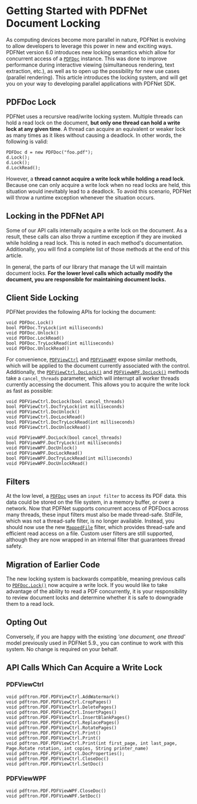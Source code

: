 # Getting Started with PDFNet Document Locking

As computing devices become more parallel in nature, PDFNet is evolving to allow developers to leverage this power in new and exciting ways. PDFNet version 6.0 introduces new locking semantics which allow for concurrent access of a [`PDFDoc`](http://www.pdftron.com/pdfnet/docs/PDFNet/?topic=html/T_pdftron_PDF_PDFDoc.htm) instance. This was done to improve performance during interactive viewing (simultaneous rendering, text extraction, etc.), as well as to open up the possibility for new use cases (parallel rendering). This article introduces the locking system, and will get you on your way to developing parallel applications with PDFNet SDK.

## PDFDoc Lock

PDFNet uses a recursive read/write locking system. Multiple threads can hold a read lock on the document, **but only one thread can hold a write lock at any given time**. A thread can acquire an equivalent or weaker lock as many times as it likes without causing a deadlock. In other words, the following is valid:

```
PDFDoc d = new PDFDoc("foo.pdf");
d.Lock();
d.Lock();
d.LockRead();
```

However, a **thread cannot acquire a write lock while holding a read lock**. Because one can only acquire a write lock when no read locks are held, this situation would inevitably lead to a deadlock. To avoid this scenario, PDFNet will throw a runtime exception whenever the situation occurs.

## Locking in the PDFNet API

Some of our API calls internally acquire a write lock on the document. As a result, these calls can also throw a runtime exception if they are invoked while holding a read lock. This is noted in each method's documentation. Additionally, you will find a complete list of those methods at the end of this article.

In general, the parts of our library that manage the UI will maintain document locks. **For the lower level calls which actually modify the document, you are responsible for maintaining document locks.**

## Client Side Locking

PDFNet provides the following APIs for locking the document:

```
void PDFDoc.Lock()
bool PDFDoc.TryLock(int milliseconds)
void PDFDoc.Unlock()
void PDFDoc.LockRead()
bool PDFDoc.TryLockRead(int milliseconds)
void PDFDoc.UnlockRead()
```

For convenience, [`PDFViewCtrl`](http://www.pdftron.com/pdfnet/docs/PDFNet/?topic=html/T_pdftron_PDF_PDFViewCtrl.htm) and [`PDFViewWPF`](http://www.pdftron.com/pdfnet/docs/PDFNet/?topic=html/T_pdftron_PDF_PDFViewWPF.htm) expose similar methods, which will be applied to the document currently associated with the control. Additionally, the [`PDFViewCtrl.DocLock()`](http://www.pdftron.com/pdfnet/docs/PDFNet/?topic=html/M_pdftron_PDF_PDFViewCtrl_DocLock.htm) and [`PDFViewWPF.DocLock()`](http://www.pdftron.com/pdfnet/docs/PDFNet/?topic=html/M_pdftron_PDF_PDFViewWPF_DocLock.htm) methods take a `cancel_threads` parameter, which will interrupt all worker threads currently accessing the document. This allows you to acquire the write lock as fast as possible:

```
void PDFViewCtrl.DocLock(bool cancel_threads)
bool PDFViewCtrl.DocTryLock(int milliseconds)
void PDFViewCtrl.DocUnlock()
void PDFViewCtrl.DocLockRead()
bool PDFViewCtrl.DocTryLockRead(int milliseconds)
void PDFViewCtrl.DocUnlockRead()

void PDFViewWPF.DocLock(bool cancel_threads)
bool PDFViewWPF.DocTryLock(int milliseconds)
void PDFViewWPF.DocUnlock()
void PDFViewWPF.DocLockRead()
bool PDFViewWPF.DocTryLockRead(int milliseconds)
void PDFViewWPF.DocUnlockRead()
```

## Filters

At the low level, a [`PDFDoc`](http://www.pdftron.com/pdfnet/docs/PDFNet/?topic=html/T_pdftron_PDF_PDFDoc.htm) uses an `input filter` to access its PDF data. this data could be stored on the file system, in a memory buffer, or over a network. Now that PDFNet supports concurrent access of PDFDocs across many threads, these input filters must also be made thread-safe. StdFile, which was not a thread-safe filter, is no longer available. Instead, you should now use the new [`MappedFile`](http://www.pdftron.com/pdfnet/docs/PDFNet/?topic=html/T_pdftron_Filters_MappedFile.htm) filter, which provides thread-safe and efficient read access on a file. Custom user filters are still supported, although they are now wrapped in an internal filter that guarantees thread safety.

## Migration of Earlier Code

The new locking system is backwards compatible, meaning previous calls to [`PDFDoc.Lock()`](http://www.pdftron.com/pdfnet/docs/PDFNet/?topic=html/M_pdftron_PDF_PDFDoc_Lock.htm) now acquire a write lock. If you would like to take advantage of the ability to read a PDF concurrently, it is your responsibility to review document locks and determine whether it is safe to downgrade them to a read lock.

## Opting Out

Conversely, if you are happy with the existing *'one document, one thread'* model previously used in PDFNet 5.9., you can continue to work with this system. No change is required on your behalf.

## API Calls Which Can Acquire a Write Lock

### PDFViewCtrl
```
void pdftron.PDF.PDFViewCtrl.AddWatermark()
void pdftron.PDF.PDFViewCtrl.CropPages()
void pdftron.PDF.PDFViewCtrl.DeletePages()
void pdftron.PDF.PDFViewCtrl.InsertPages()
void pdftron.PDF.PDFViewCtrl.InsertBlankPages()
void pdftron.PDF.PDFViewCtrl.ReplacePages()
void pdftron.PDF.PDFViewCtrl.RotatePages()
void pdftron.PDF.PDFViewCtrl.Print()
void pdftron.PDF.PDFViewCtrl.Print()
void pdftron.PDF.PDFViewCtrl.Print(int first_page, int last_page, Page.Rotate rotation, int copies, String printer_name)
void pdftron.PDF.PDFViewCtrl.DocProperties();
void pdftron.PDF.PDFViewCtrl.CloseDoc()
void pdftron.PDF.PDFViewCtrl.SetDoc()
```

### PDFViewWPF
```
void pdftron.PDF.PDFViewWPF.CloseDoc()
void pdftron.PDF.PDFViewWPF.SetDoc()
```
